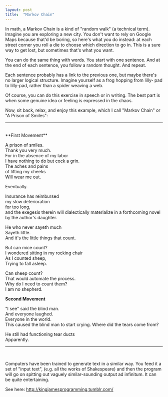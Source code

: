 ```yaml
---
layout: post
title:  "Markov Chain"
---
```


In math, a Markov Chain is a kind of "random walk" (a technical term). Imagine
you are exploring a new city. You don't want to rely on Google Maps because
that'd be boring, so here's what you do instead: at each street corner you
roll a die to choose which direction to go in. This is a sure way to get lost,
but sometimes that's what you want.

You can do the same thing with words. You start with one sentence. And at the
end of each sentence, you follow a random thought. And repeat.

Each sentence probably has a link to the previous one, but maybe there's no
larger logical structure. Imagine yourself as a frog hopping from lilly- pad
to lilly-pad, rather than a spider weaving a web.

Of course, you can do this exercise in speech or in writing. The best part is
when some genuine idea or feeling is expressed in the chaos.

Now, sit back, relax, and enjoy this example, which I call "Markov Chain" or
"A Prison of Smiles":

----
<br>
**First Movement**

A prison of smiles.  
Thank you very much.  
For in the absence of my labor  
I have nothing to do but cock a grin.  
The aches and pains  
of lifting my cheeks  
Will wear me out.

Eventually.

Insurance has reimbursed  
my slow deterioration  
for too long,  
and the exegesis therein will dialectically materialize in a forthcoming novel  
by the author's daughter.

He who never sayeth much  
Sayeth little.  
And it's the little things that count.  

But can mice count?  
I wondered sitting in my rocking chair  
As I counted sheep,  
Trying to fall asleep.

Can sheep count?  
That would automate the process.  
Why do I need to count them?  
I am no shepherd.


**Second Movement**

"I see" said the blind man.  
And everyone laughed.  
Everyone in the world.  
This caused the blind man to start crying. Where did the tears come from?  

He still had functioning tear ducts  
Apparently.  

----
<br>

Computers have been trained to generate text in a similar way. You feed it a
set of "input text", (e.g. all the works of Shakespeare) and then the program
will go on spitting out vaguely similar-sounding output ad infinitum. It can
be quite entertaining.

See here:
http://kingjamesprogramming.tumblr.com/